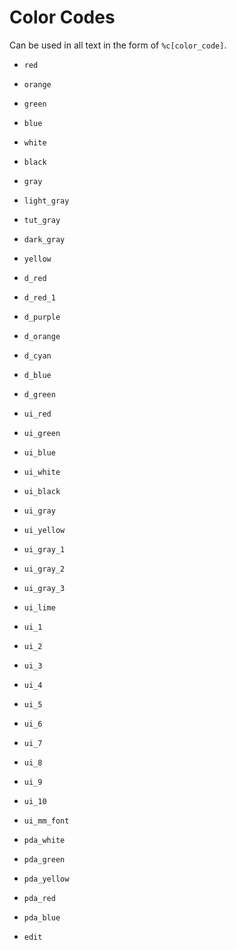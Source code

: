 # Color Codes

Can be used in all text in the form of `%c[color_code]`.

- `red`
- `orange`
- `green`
- `blue`
- `white`
- `black`
- `gray`
- `light_gray`
- `tut_gray`
- `dark_gray`
- `yellow`
  
- `d_red`
- `d_red_1`
- `d_purple`
- `d_orange`
- `d_cyan`
- `d_blue`
- `d_green`
  
- `ui_red`
- `ui_green`
- `ui_blue`
- `ui_white`
- `ui_black`
- `ui_gray`
- `ui_yellow`
- `ui_gray_1`
- `ui_gray_2`
- `ui_gray_3`

- `ui_lime`

- `ui_1`
- `ui_2`
- `ui_3`
- `ui_4`
- `ui_5`
- `ui_6`
- `ui_7`
- `ui_8`
- `ui_9`
- `ui_10`
  
- `ui_mm_font`

- `pda_white`
- `pda_green`
- `pda_yellow`
- `pda_red`
- `pda_blue`
- `edit`